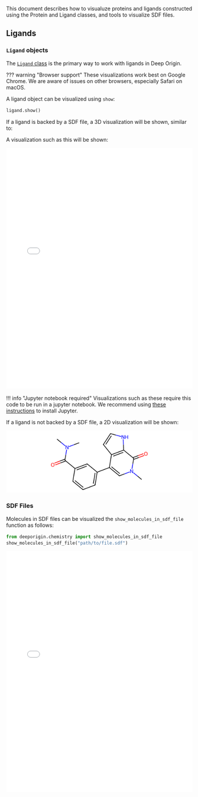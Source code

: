 This document describes how to visualuze proteins and ligands constructed using the Protein and Ligand classes, and tools to visualize SDF files.

## Ligands

### `Ligand` objects

The [`Ligand` class](../ref/chemistry.md#src.chemistry.Ligand) is the primary way to work with ligands in Deep Origin.


??? warning "Browser support"
    These visualizations work best on Google Chrome. We are aware of issues on other browsers, especially Safari on macOS.

A ligand object can be visualized using `show`:

```python
ligand.show()
```

If a ligand is backed by a SDF file, a 3D visualization will be shown, similar to:

A visualization such as this will be shown:

<iframe 
    src="./ligand.html" 
    width="100%" 
    height="650" 
    style="border:none;"
    title="Ligand visualization"
></iframe>

!!! info "Jupyter notebook required"
    Visualizations such as these require this code to be run in a jupyter notebook. We recommend using [these instructions](../../install.md) to install Jupyter.


If a ligand is not backed by a SDF file, a 2D visualization will be shown:

![](../../images/ligand.png)


### SDF Files

Molecules in SDF files can be visualized the `show_molecules_in_sdf_file` function as follows:


```python
from deeporigin.chemistry import show_molecules_in_sdf_file
show_molecules_in_sdf_file("path/to/file.sdf")
```

<iframe 
    src="./brd-ligands.html" 
    width="100%" 
    height="650" 
    style="border:none;"
    title="Ligands visualization"
></iframe>

